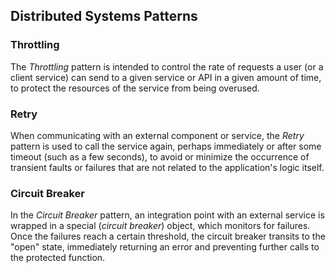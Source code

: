 ## Distributed Systems Patterns

### Throttling

The *Throttling* pattern is intended to control the rate of requests 
a user (or a client service) can send to a given service or API in a given amount of time, 
to protect the resources of the service from being overused.

### Retry

When communicating with an external component or service, 
the *Retry* pattern is used to call the service again,
perhaps immediately or after some timeout (such as a few seconds), 
to avoid or minimize the occurrence of transient faults or failures 
that are not related to the application's logic itself.

### Circuit Breaker

In the *Circuit Breaker* pattern, an integration point with an external service
is wrapped in a special (*circuit breaker*) object, which monitors for failures.
Once the failures reach a certain threshold, the circuit breaker transits to
the "open" state, immediately returning an error and preventing further calls 
to the protected function.
